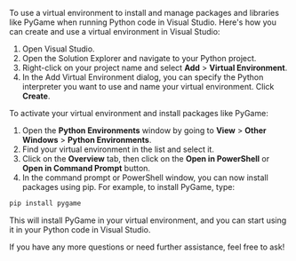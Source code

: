 To use a virtual environment to install and manage packages and libraries like PyGame when running Python code in Visual Studio. 
Here's how you can create and use a virtual environment in Visual Studio:

1. Open Visual Studio.
2. Open the Solution Explorer and navigate to your Python project.
3. Right-click on your project name and select **Add** > **Virtual Environment**.
4. In the Add Virtual Environment dialog, you can specify the Python interpreter you want to use and name your virtual environment. Click **Create**.

To activate your virtual environment and install packages like PyGame:

1. Open the **Python Environments** window by going to **View** > **Other Windows** > **Python Environments**.
2. Find your virtual environment in the list and select it.
3. Click on the **Overview** tab, then click on the **Open in PowerShell** or **Open in Command Prompt** button.
4. In the command prompt or PowerShell window, you can now install packages using pip. For example, to install PyGame, type:

```bash
pip install pygame
```

This will install PyGame in your virtual environment, and you can start using it in your Python code in Visual Studio.

If you have any more questions or need further assistance, feel free to ask!